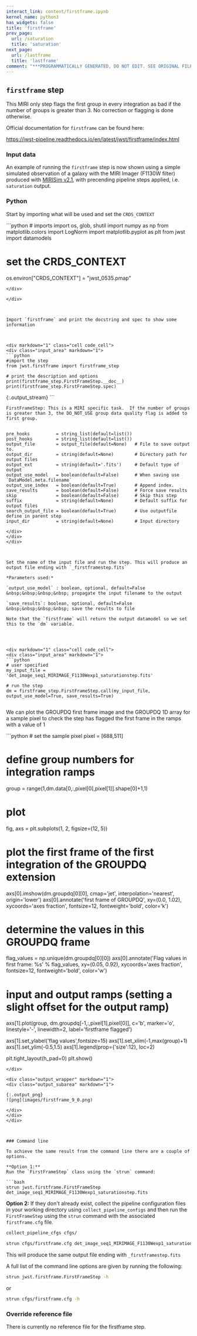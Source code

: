 ```yaml
---
interact_link: content/firstframe.ipynb
kernel_name: python3
has_widgets: false
title: 'firstframe'
prev_page:
  url: /saturation
  title: 'saturation'
next_page:
  url: /lastframe
  title: 'lastframe'
comment: "***PROGRAMMATICALLY GENERATED, DO NOT EDIT. SEE ORIGINAL FILES IN /content***"
---
```



## `firstframe` step

This MIRI only step flags the first group in every integration as bad if the number of groups is greater than 3. No correction or flagging is done otherwise.

Official documentation for `firstframe` can be found here:

<https://jwst-pipeline.readthedocs.io/en/latest/jwst/firstframe/index.html>




### Input data

An example of running the `firstframe` step is now shown using a simple simulated observation of a galaxy with the MIRI Imager (F1130W filter) produced with [MIRISim v2.1](http://miri.ster.kuleuven.be/bin/view/Public/MIRISimPublicRelease2dot1), with precending pipeline steps applied, i.e. `saturation` output.



### Python

Start by importing what will be used and set the `CRDS_CONTEXT`



<div markdown="1" class="cell code_cell">
<div class="input_area" markdown="1">
```python
# imports
import os, glob, shutil
import numpy as np
from matplotlib.colors import LogNorm
import matplotlib.pyplot as plt
from jwst import datamodels

# set the CRDS_CONTEXT
os.environ["CRDS_CONTEXT"] = "jwst_0535.pmap"

```
</div>

</div>



Import `firstframe` and print the docstring and spec to show some information



<div markdown="1" class="cell code_cell">
<div class="input_area" markdown="1">
```python
#import the step
from jwst.firstframe import firstframe_step

# print the description and options
print(firstframe_step.FirstFrameStep.__doc__)
print(firstframe_step.FirstFrameStep.spec)

```
</div>

<div class="output_wrapper" markdown="1">
<div class="output_subarea" markdown="1">
{:.output_stream}
```

    FirstFrameStep: This is a MIRI specific task.  If the number of groups
    is greater than 3, the DO_NOT_USE group data quality flag is added to
    first group.
    

    pre_hooks          = string_list(default=list())
    post_hooks         = string_list(default=list())
    output_file        = output_file(default=None)   # File to save output to.
    output_dir         = string(default=None)        # Directory path for output files
    output_ext         = string(default='.fits')     # Default type of output
    output_use_model   = boolean(default=False)      # When saving use `DataModel.meta.filename`
    output_use_index   = boolean(default=True)       # Append index.
    save_results       = boolean(default=False)      # Force save results
    skip               = boolean(default=False)      # Skip this step
    suffix             = string(default=None)        # Default suffix for output files
    search_output_file = boolean(default=True)       # Use outputfile define in parent step
    input_dir          = string(default=None)        # Input directory
    
```
</div>
</div>
</div>



Set the name of the input file and run the step. This will produce an output file ending with `_firstframestep.fits`

*Parameters used:*

`output_use_model` : boolean, optional, default=False  
&nbsp;&nbsp;&nbsp;&nbsp; propagate the input filename to the output
    
`save_results`: boolean, optional, default=False  
&nbsp;&nbsp;&nbsp;&nbsp; save the results to file

Note that the `firstframe` will return the output datamodel so we set this to the `dm` variable.




<div markdown="1" class="cell code_cell">
<div class="input_area" markdown="1">
```python
# user specified
my_input_file = 'det_image_seq1_MIRIMAGE_F1130Wexp1_saturationstep.fits'

# run the step
dm = firstframe_step.FirstFrameStep.call(my_input_file, output_use_model=True, save_results=True)


```
</div>

</div>



We can plot the GROUPDQ first frame image and the GROUPDQ 1D array for a sample pixel to check the step has flagged the first frame in the ramps with a value of 1



<div markdown="1" class="cell code_cell">
<div class="input_area" markdown="1">
```python
# set the sample pixel
pixel = [688,511]

# define group numbers for integration ramps
group = range(1,dm.data[0,:,pixel[0],pixel[1]].shape[0]+1,1)

# plot
fig, axs = plt.subplots(1, 2, figsize=(12, 5))

# plot the first frame of the first integration of the GROUPDQ extension
axs[0].imshow(dm.groupdq[0][0], cmap='jet', interpolation='nearest', origin='lower')
axs[0].annotate('first frame of GROUPDQ', xy=(0.0, 1.02), xycoords='axes fraction', 
                fontsize=12, fontweight='bold', color='k')

# determine the values in this GROUPDQ frame
flag_values = np.unique(dm.groupdq[0][0])
axs[0].annotate('Flag values in first frame: %s' % flag_values, xy=(0.05, 0.92), 
                xycoords='axes fraction', fontsize=12, fontweight='bold', color='w')

# input and output ramps (setting a slight offset for the output ramp)
axs[1].plot(group, dm.groupdq[-1,:,pixel[1],pixel[0]], c='b', marker='o', linestyle='-', 
            linewidth=2, label='firstframe flagged')

axs[1].set_ylabel('flag values',fontsize=15)
axs[1].set_xlim(-1,max(group)+1)
axs[1].set_ylim(-0.5,1.5)
axs[1].legend(prop={'size':12}, loc=2)

plt.tight_layout(h_pad=0)
plt.show()

```
</div>

<div class="output_wrapper" markdown="1">
<div class="output_subarea" markdown="1">

{:.output_png}
![png](images/firstframe_9_0.png)

</div>
</div>
</div>



### Command line

To achieve the same result from the command line there are a couple of options. 

**Option 1:**
Run the `FirstFrameStep` class using the `strun` command:

```bash
strun jwst.firstframe.FirstFrameStep det_image_seq1_MIRIMAGE_F1130Wexp1_saturationstep.fits
```

**Option 2:**
If they don't already exist, collect the pipeline configuration files in your working directory using `collect_pipeline_configs` and then run the `FirstFrameStep` using the `strun` command with the associated `firstframe.cfg` file. 

```bash
collect_pipeline_cfgs cfgs/

strun cfgs/firstframe.cfg det_image_seq1_MIRIMAGE_F1130Wexp1_saturationstep.fits
```

This will produce the same output file ending with `_firstframestep.fits` 




A full list of the command line options are given by running the following:

```bash
strun jwst.firstframe.FirstFrameStep -h
```

or 

```bash
strun cfgs/firstframe.cfg -h
```




### Override reference file

There is currently no reference file for the firstframe step.

